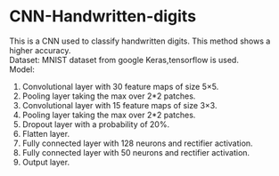 # CNN-Handwritten-digits
This is a CNN used to classify handwritten digits. This method shows a higher accuracy.   
Dataset: MNIST dataset from google
Keras,tensorflow is used.  
Model:
 1. Convolutional layer with 30 feature maps of size 5×5.  
 2. Pooling layer taking the max over 2*2 patches.  
 3. Convolutional layer with 15 feature maps of size 3×3.  
 4. Pooling layer taking the max over 2*2 patches.  
 5. Dropout layer with a probability of 20%.  
 6. Flatten layer.  
 7. Fully connected layer with 128 neurons and rectifier activation.  
 8. Fully connected layer with 50 neurons and rectifier activation.  
 9. Output layer.  
